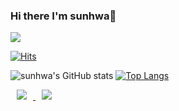 ### Hi there I'm sunhwa👋

<a href="https://github.com/devxb/gitanimals">
  <img src="https://render.gitanimals.org/farms/sunhwa508?contribution-view=false"/>
</a>

[![Hits](https://hits.seeyoufarm.com/api/count/incr/badge.svg?url=https%3A%2F%2Fgithub.com%2Fsunhwa508%2Fhit-counter&count_bg=%2379C83D&title_bg=%23555555&icon=&icon_color=%23E7E7E7&title=hits&edge_flat=true)](https://hits.seeyoufarm.com)



![sunhwa's GitHub stats](https://github-readme-stats.vercel.app/api?username=sunhwa508&show_icons=true&theme=dark)
[![Top Langs](https://github-readme-stats.vercel.app/api/top-langs/?username=sunhwa508&layout=compact&theme=dark&langs_count=7)](https://github.com/anuraghazra/github-readme-stats)


<a href="https://velog.io/@sunhwa508">
    <img 
        src="http://img.shields.io/badge/-Velog-green?style=for-the-badge&logo=appveyor&link=https://velog.io/@sunhwa508"
        style="height : auto; margin-left : 10px; margin-right : 10px;"/>
</a>


<a href="https://www.youtube.com/channel/UCXwBCeiqjOezNcpplFuHX9g">
    <img 
        src="http://img.shields.io/badge/-Youtube-red?style=for-the-badge&logo=appveyor&link=https://www.youtube.com/channel/UCXwBCeiqjOezNcpplFuHX9g"
        style="height : auto; margin-left : 10px; margin-right : 10px;"/>
</a>
